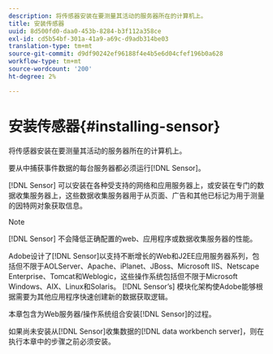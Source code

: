 ```yaml
---
description: 将传感器安装在要测量其活动的服务器所在的计算机上。
title: 安装传感器
uuid: 8d500fd0-daa0-453b-8284-b3f112a358ce
exl-id: cd5b54bf-301a-41a9-a69c-d9adb314be03
translation-type: tm+mt
source-git-commit: d9df90242ef96188f4e4b5e6d04cfef196b0a628
workflow-type: tm+mt
source-wordcount: '200'
ht-degree: 2%

---
```


# 安装传感器{#installing-sensor}

将传感器安装在要测量其活动的服务器所在的计算机上。

要从中捕获事件数据的每台服务器都必须运行[!DNL Sensor]。

[!DNL Sensor] 可以安装在各种受支持的网络和应用服务器上，或安装在专门的数据收集服务器上，这些数据收集服务器用于从页面、广告和其他已标记为用于测量的因特网对象获取信息。

>[!NOTE]
>
>[!DNL Sensor] 不会降低正确配置的web、应用程序或数据收集服务器的性能。

Adobe设计了[!DNL Sensor]以支持不断增长的Web和J2EE应用服务器系列，包括但不限于AOLServer、Apache、iPlanet、JBoss、Microsoft IIS、Netscape Enterprise、Tomcat和Weblogic，这些操作系统包括但不限于Microsoft Windows、AIX、Linux和Solaris。 [!DNL Sensor’s] 模块化架构使Adobe能够根据需要为其他应用程序快速创建新的数据获取逻辑。

本章包含为Web服务器/操作系统组合安装[!DNL Sensor]的过程。

如果尚未安装从[!DNL Sensor]收集数据的[!DNL data workbench server]，则在执行本章中的步骤之前必须安装。
